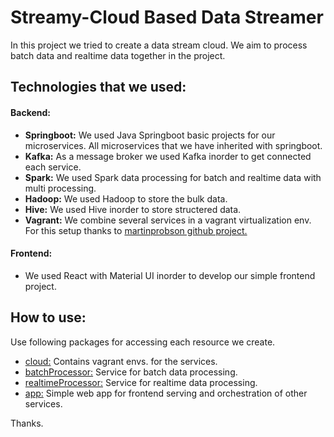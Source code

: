# Streamy-Cloud Based Data Streamer

In this project we tried to create a data stream cloud. We aim to process batch data and realtime data together in the project.

## Technologies that we used:

#### Backend:

- **Springboot:** We used Java Springboot basic projects for our microservices. All microservices that we have inherited with springboot.
- **Kafka:** As a message broker we used Kafka inorder to get connected each service.
- **Spark:** We used Spark data processing for batch and realtime data with multi processing.
- **Hadoop:** We used Hadoop to store the bulk data.
- **Hive:** We used Hive inorder to store structered data.
- **Vagrant:** We combine several services in a vagrant virtualization env. For this setup thanks to [martinprobson github project.](https://github.com/martinprobson/vagrant-hadoop-hive-spark)

#### Frontend:

- We used React with Material UI inorder to develop our simple frontend project.

## How to use:

Use following packages for accessing each resource we create.

- [cloud:](https://github.com/emeentag/streamy/tree/master/cloud) Contains vagrant envs. for the services.
- [batchProcessor:](https://github.com/emeentag/streamy/tree/master/batchProcessor) Service for batch data processing.
- [realtimeProcessor:](https://github.com/emeentag/streamy/tree/master/realtimeProcessor) Service for realtime data processing.
- [app:](https://github.com/emeentag/streamy/tree/master/app) Simple web app for frontend serving and orchestration of other services.

Thanks.
